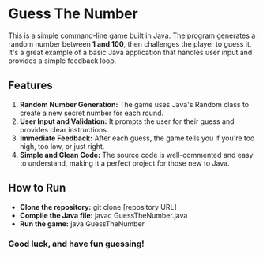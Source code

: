 

<h1> Guess The Number </h1>
<p>
  This is a simple command-line game built in Java. The program generates a random number between <b>1 and 100</b>, then challenges the player to guess it. It's a great example of a basic Java application that handles user input and provides a simple feedback loop.
</p>

<h2 >
  Features
</h2>
<ol>
  
  <li>
    <b>Random Number Generation:</b> The game uses Java's Random class to create a new secret number for each round.
  </li>
  <li>
    <b>User Input and Validation:</b> It prompts the user for their guess and provides clear instructions.  
  </li>
  <li> 
    <b>Immediate Feedback:</b> After each guess, the game tells you if you're too high, too low, or just right.
  </li>
  <li>
  <b>Simple and Clean Code:</b> The source code is well-commented and easy to understand, making it a perfect project for those new to Java.
  </li>
  
  
</ol>

<h2>
  How to Run
</h2>
<ul>
  <li>
    <strong>Clone the repository:</strong> git clone [repository URL]
  </li>
  <li>
    <strong>Compile the Java file:</strong> javac GuessTheNumber.java
  </li>
  <li>
    <b>Run the game:</b> java GuessTheNumber
  </li>
</ul>

<p>
  <h3>
    Good luck, and have fun guessing!
  </h3>
</p>



